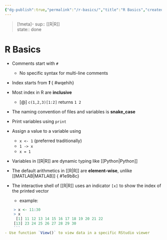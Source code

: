 ```yaml
---
{"dg-publish":true,"permalink":"/r-basics/","title":"R Basics","created":"2022-09-06T16:38:48","updated":""}
---
```


> [!meta]-
sup:: [[R\|R]]  
state:: done

# R Basics

- Comments start with `#`
    - No specific syntax for multi-line comments
- Index starts from ***1***
{ #wqehih}

- Most index in R are **inclusive**
    - [@] `c(1,2,3)[1:2]` returns `1 2`
- The naming convention of files and variables is **snake_case**
- Print variables using `print`
- Assign a value to a variable using
    - `x <- 1` (preferred traditionally)
    - `1 -> x`
    - `x = 1`
- Variables in [[R\|R]] are dynamic typing like [[Python\|Python]]
- The default arithmetics in [[R\|R]] are **element-wise**, unlike [[MATLAB\|MATLAB]]
{ #1e9b8c}

- The interactive shell of [[R\|R]] uses an indicator `[x]` to show the index of the printed vector
    - example:

```R
    > x <- 11:30
    > x
     [1] 11 12 13 14 15 16 17 18 19 20 21 22
    [13] 23 24 25 26 27 28 29 30
    ```
- Use function `View()` to view data in a specific RStudio viewer
